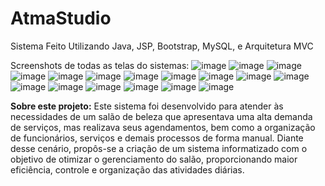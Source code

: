 # AtmaStudio
Sistema Feito Utilizando Java, JSP, Bootstrap, MySQL, e Arquitetura MVC

Screenshots de todas as telas do sistemas:
![image](https://github.com/user-attachments/assets/4df2c0cc-e53d-4135-9a93-e3d8a524633f)
![image](https://github.com/user-attachments/assets/cafe24c0-511e-4ba1-8fba-e4e5c5a7dbee)
![image](https://github.com/user-attachments/assets/10d49b29-5b1a-421b-83db-045e79923543)
![image](https://github.com/user-attachments/assets/110c4d05-943d-4fe3-86fd-3978b8b53397)
![image](https://github.com/user-attachments/assets/7c13d706-fc2d-437e-9457-e108f50e5f7a)
![image](https://github.com/user-attachments/assets/541cf0dc-8aa1-4fa5-974c-8520a2a5b7ec)
![image](https://github.com/user-attachments/assets/4323d856-e57e-45ea-a7f2-601f7cbcd5bf)
![image](https://github.com/user-attachments/assets/407ba45e-76c9-4a32-bbe8-e21073e1a593)
![image](https://github.com/user-attachments/assets/bfa55d49-e355-47bc-b7a4-7530b8c28eaf)
![image](https://github.com/user-attachments/assets/dbf8d18e-c847-4323-9a68-73c78af95747)
![image](https://github.com/user-attachments/assets/28e532aa-6a82-44e5-9c59-0906e78cbd36)
![image](https://github.com/user-attachments/assets/d140ed9c-8c86-45a9-ac94-38147349c33f)
![image](https://github.com/user-attachments/assets/d4b33c24-88c0-412e-a076-b7bacb6bd0f9)
![image](https://github.com/user-attachments/assets/f6ade7cd-6528-4cfb-bf51-757e874aeef1)
![image](https://github.com/user-attachments/assets/1291add7-a978-4065-bea9-eca39a21d529)
![image](https://github.com/user-attachments/assets/bb39cdbe-91f3-40b7-b1aa-1e2d7d57a501)
![image](https://github.com/user-attachments/assets/33422b69-a13e-4ee0-b202-3d0cbc5d606f)

**Sobre este projeto:**
Este sistema foi desenvolvido para atender às necessidades de um salão de beleza que apresentava uma alta demanda de serviços, mas realizava seus agendamentos, bem como a organização de funcionários, serviços e demais processos de forma manual. Diante desse cenário, propôs-se a criação de um sistema informatizado com o objetivo de otimizar o gerenciamento do salão, proporcionando maior eficiência, controle e organização das atividades diárias.

